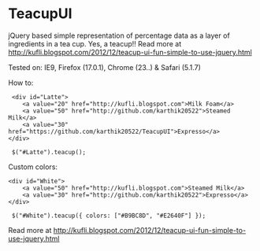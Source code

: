 TeacupUI
========

jQuery based simple representation of percentage data as a layer of ingredients in a tea cup. Yes, a teacup!! Read more at http://kufli.blogspot.com/2012/12/teacup-ui-fun-simple-to-use-jquery.html

Tested on: IE9, Firefox (17.0.1), Chrome (23..) & Safari (5.1.7)

How to:

	 <div id="Latte">
		<a value="20" href="http://kufli.blogspot.com">Milk Foam</a>
		<a value="50" href="http://github.com/karthik20522">Steamed Milk</a>
		<a value="30" href="https://github.com/karthik20522/TeacupUI">Expresso</a>
	</div>
	
	 $("#Latte").teacup();
	 

Custom colors:

	<div id="White">
		<a value="50" href="http://kufli.blogspot.com">Steamed Milk</a>
		<a value="30" href="http://github.com/karthik20522">Expresso</a>
	</div>
	
	 $("#White").teacup({ colors: ["#B9BC8D", "#E2640F"] });
	 

Read more at http://kufli.blogspot.com/2012/12/teacup-ui-fun-simple-to-use-jquery.html


